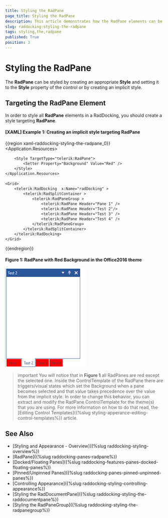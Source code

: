 ```yaml
---
title: Styling the RadPane
page_title: Styling the RadPane
description: This article demonstrates how the RadPane elements can be styled.
slug: raddocking-styling-the-radpane
tags: styling,the,radpane
published: True
position: 3
---
```


# Styling the RadPane

The __RadPane__ can be styled by creating an appropriate __Style__ and setting it to the __Style__ property of the control or by creating an implicit style.

## Targeting the RadPane Element

In order to style all __RadPane__ elements in a RadDocking, you should create a style targeting __RadPane__.

#### __[XAML] Example 1: Creating an implicit style targeting RadPane__

{{region xaml-raddocking-styling-the-radpane_0}}
	<Application.Resources>
		<!-- If you are using the NoXaml binaries, you will have to base the style on the default one for the theme like so: 
		<Style TargetType="telerik:RadPane" BasedOn="{StaticResource RadPaneStyle}">-->

		<Style TargetType="telerik:RadPane">
			<Setter Property="Background" Value="Red" />
		</Style>
	</Application.Resources>

	<Grid>
        <telerik:RadDocking  x:Name="radDocking" >
            <telerik:RadSplitContainer >
                <telerik:RadPaneGroup >
                    <telerik:RadPane Header="Pane 1" />
                    <telerik:RadPane Header="Test 2"/>
                    <telerik:RadPane Header="Test 3" />
                    <telerik:RadPane Header="Test 4" />
                </telerik:RadPaneGroup>
            </telerik:RadSplitContainer>
        </telerik:RadDocking>
    </Grid>
{{endregion}}

#### __Figure 1: RadPane with Red Background in the Office2016 theme__
![RadPane with Red Background](images/RadDocking_RadPane_Styling.png)

>important You will notice that in __Figure 1__ all RadPanes are red except the selected one. Inside the ControlTemplate of the RadPane there are triggers/visual states which set the Background when a pane becomes selected and that value takes precedence over the value from the implicit style. In order to change this behavior, you can extract and modify the RadPane ControlTemplate for the theme(s) that you are using. For more information on how to do that read, the [Editing Control Templates]({%slug styling-apperance-editing-control-templates%}) article.

## See Also

 * [Styling and Appearance - Overview]({%slug raddocking-styling-overview%})
 * [RadPane]({%slug raddocking-panes-radpane%})
 * [Docked/Floating Panes]({%slug raddocking-features-panes-docked-floating-panes%})
 * [Pinned/Unpinned Panes]({%slug raddocking-panes-pinned-unpinned-panes%})
 * [Controlling Appearance]({%slug raddocking-styling-controlling-appearance%})
 * [Styling the RadDocumentPane]({%slug raddocking-styling-the-raddocumentpane%})
 * [Styling the RadPaneGroup]({%slug raddocking-styling-the-radpanegroup%})
